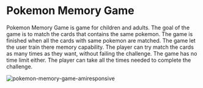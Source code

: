 # **Pokemon Memory Game**
Pokemon Memory Game is game for children and adults. The goal of the game is to match the cards that contains the same pokemon. The game is finished when all the cards with same pokemon are matched. The game let the user train there memory capability. The player can try match the cards as many times as they want, without failing the challenge. The game has no time limit either. The player can take all the times needed to complete the challenge. 

![pokemon-memory-game-amiresponsive](https://user-images.githubusercontent.com/87748379/134821578-6bfddaf6-5737-4d6b-9c70-59d5fbf093b3.JPG)

